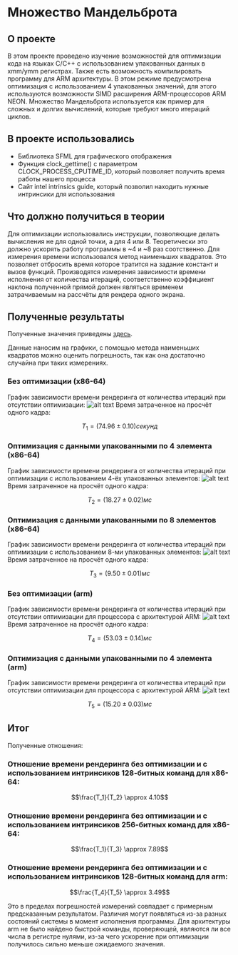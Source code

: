 # Множество Мандельброта

## О проекте

В этом проекте проведено изучение возможностей для оптимизации кода на языках C/C++ с использованием упакованных данных в xmm/ymm регистрах. Также есть возможность компилировать программу для ARM архитектуры. В этом режиме предусмотрена оптимизация с использованием 4 упакованных значений, для этого используются возможности SIMD расширения ARM-процессоров ARM NEON. Множество Мандельброта используется как пример для сложных и долгих вычислений, которые требуют много итераций циклов.

## В проекте использовались

- Библиотека SFML для графического отображения
- Функция clock_gettime() с параметром CLOCK_PROCESS_CPUTIME_ID, который позволяет получить время работы нашего процесса
- Сайт intel intrinsics guide, который позволил находить нужные интринсики для использования

## Что должно получиться в теории

Для оптимизации использовались инструкции, позволяющие делать вычисления не для одной точки, а для 4 или 8. Теоретически это должно ускорять работу программы в ~4 и ~8 раз соотственно. Для измерения времени использовался метод наименьших квадратов. Это позволяет отбросить время которое тратится на задание констант и вызов функций. Производятся измерения зависимости времени исполнения от количества итераций, соответственно коэффициент наклона полученной прямой должен являться временем затрачиваемым на рассчёты для рендера одного экрана.

## Полученные результаты

Полученные значения приведены [здесь](/values.md).

Данные наносим на графики, с помощью метода наименьших квадратов можно оценить погрешность, так как она достаточно случайна при таких измерениях.

### Без оптимизации (x86-64)

График зависимости времени рендеринга от количества итераций при отсутствии оптимизации:
![alt text](https://raw.githubusercontent.com/artemneskorodov/Mandelbrot/92f25651bbb628be3c7a50d1f02e83691fed3ff5/desmos-graph.png)
Время затраченное на просчёт одного кадра:
```math
T_1 = (74.96 ± 0.10) секунд
```
### Оптимизация с данными упакованными по 4 элемента (x86-64)

График зависимости времени рендеринга от количества итераций при оптимизации с использованием 4-ёх упакованных элементов:
![alt text](https://raw.githubusercontent.com/artemneskorodov/Mandelbrot/92f25651bbb628be3c7a50d1f02e83691fed3ff5/desmos-graph-2.png)
Время затраченное на просчёт одного кадра:
```math
T_2 = (18.27 ± 0.02) мс
```
### Оптимизация с данными упакованными по 8 элементов (x86-64)

График зависимости времени рендеринга от количества итераций при оптимизации с использованием 8-ми упакованных элементов:
![alt text](https://raw.githubusercontent.com/artemneskorodov/Mandelbrot/92f25651bbb628be3c7a50d1f02e83691fed3ff5/desmos-graph-3.png)
Время затраченное на просчёт одного кадра:
```math
T_3 = (9.50 ± 0.01) мс
```

### Без оптимизации (arm)

График зависимости времени рендеринга от количества итераций при отсутствии оптимизации для процессора с архитектурой ARM:
![alt text](https://raw.githubusercontent.com/artemneskorodov/Mandelbrot/92f25651bbb628be3c7a50d1f02e83691fed3ff5/arm_no_opt.png)
Время затраченное на просчёт одного кадра:
```math
T_4 = (53.03 ± 0.14) мс
```

### Оптимизация с данными упакованными по 4 элемента (arm)

График зависимости времени рендеринга от количества итераций при отсутствии оптимизации для процессора с архитектурой ARM:
![alt text](https://raw.githubusercontent.com/artemneskorodov/Mandelbrot/92f25651bbb628be3c7a50d1f02e83691fed3ff5/arm_opt.png)
```math
T_5 = (15.20 ± 0.03) мс
```

## Итог
Полученные отношения:
### Отношение времени рендеринга без оптимизации и с использованием интринсиков 128-битных команд для x86-64:
```math
\frac{T_1}{T_2} \approx 4.10
```
### Отношение времени рендеринга без оптимизации и с использованием интринсиков 256-битных команд для x86-64:
```math
\frac{T_1}{T_3} \approx 7.89
```
### Отношение времени рендеринга без оптимизации и с использованием интринсиков 128-битных команд для arm:
```math
\frac{T_4}{T_5} \approx 3.49
```
Это в пределах погрешностей измерений совпадает с примерным предсказанным результатом. Различия могут появляться из-за разных состояний системы в момент исполнения программы. Для архитектуры arm не было найдено быстрой команды, проверяющей, являются ли все числа в регистре нулями, из-за чего ускорение при оптимизации получилось сильно меньше ожидаемого значения.


